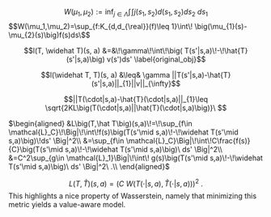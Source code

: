 

$$W(\mu_1,\mu_2):=\inf_{j \in \Lambda}\int\!\int j(s_1,s_2) d(s_1,s_2)ds_2\ ds_1 $$
$$W(\mu_1,\mu_2)=\sup_{f:K_{d,d_{\real}}(f)\leq 1}\int\! \big(\mu_{1}(s)-\mu_{2}(s)\big)f(s)ds\$$

$$l(T, \widehat T)(s, a)
    &=&\!\gamma\!\int\!\big( T(s'|s,a)\!-\!\hat{T}(s'|s,a)\big) v(s')ds'
    \label{original_obj}$$

$$l(\widehat T, T)(s, a)
&\leq& \gamma ||T(s'|s,a)-\hat{T}(s'|s,a)||_{1}||v||_{\infty}$$


$$||T(\cdot|s,a)-\hat{T}(\cdot|s,a)||_{1}\leq \sqrt{2KL\big(T(\cdot|s,a)||\hat{T}(\cdot|s,a)\big)}\ $$

$\begin{aligned}
&L\big(T,\hat T\big)(s,a)\!=\!\sup_{f\in \mathcal{L}_C}\!\Big|\!\int\!f(s)\big(T(s'\mid s,a)\!-\!\widehat T(s'\mid s,a)\big)\!ds' \Big|^2\\
&=\sup_{f\in \mathcal{L}_C}\Big|\!\int\!C\frac{f(s)}{C}\big(T(s'\mid s,a)\!-\!\widehat T(s'\mid s,a)\big)\ ds' \Big|^2\\
&=C^2\sup_{g\in \mathcal{L}_1}\Big|\!\int\! g(s)\big(T(s'\mid s,a)\!-\!\widehat T(s'\mid s,a)\big)\ ds' \Big|^2\ .\\
\end{aligned}$

$$L\big(T,\widehat T\big)(s,a)=\Big(C\ W\big(T(\cdot|s,a),\widehat T(\cdot|s,a)\big)\Big)^2\ .$$
This highlights a nice property of Wasserstein, namely that minimizing this metric yields a value-aware model.
